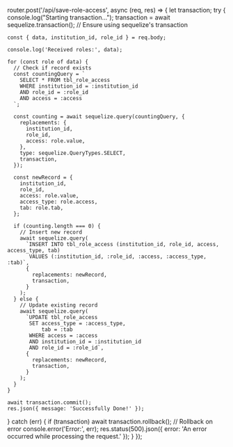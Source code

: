 router.post('/api/save-role-access', async (req, res) => {
  let transaction;
  try {
    console.log("Starting transaction...");
    transaction = await sequelize.transaction(); // Ensure using sequelize's transaction

    const { data, institution_id, role_id } = req.body;

    console.log('Received roles:', data);

    for (const role of data) {
      // Check if record exists
      const countingQuery = `
        SELECT * FROM tbl_role_access
        WHERE institution_id = :institution_id
        AND role_id = :role_id
        AND access = :access
      `;

      const counting = await sequelize.query(countingQuery, {
        replacements: {
          institution_id,
          role_id,
          access: role.value,
        },
        type: sequelize.QueryTypes.SELECT,
        transaction,
      });

      const newRecord = {
        institution_id,
        role_id,
        access: role.value,
        access_type: role.access,
        tab: role.tab,
      };

      if (counting.length === 0) {
        // Insert new record
        await sequelize.query(
          `INSERT INTO tbl_role_access (institution_id, role_id, access, access_type, tab)
           VALUES (:institution_id, :role_id, :access, :access_type, :tab)`,
          {
            replacements: newRecord,
            transaction,
          }
        );
      } else {
        // Update existing record
        await sequelize.query(
          `UPDATE tbl_role_access
           SET access_type = :access_type,
               tab = :tab
           WHERE access = :access
           AND institution_id = :institution_id
           AND role_id = :role_id`,
          {
            replacements: newRecord,
            transaction,
          }
        );
      }
    }

    await transaction.commit();
    res.json({ message: 'Successfully Done!' });
  } catch (err) {
    if (transaction) await transaction.rollback(); // Rollback on error
    console.error('Error:', err);
    res.status(500).json({ error: 'An error occurred while processing the request.' });
  }
});

